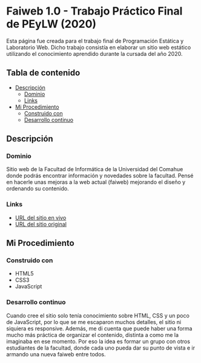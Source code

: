 # Faiweb 1.0 - Trabajo Práctico Final de PEyLW (2020)

Esta página fue creada para el trabajo final de Programación Estática y Laboratorio Web. Dicho trabajo consistía en elaborar un sitio web estático utilizando el conocimiento aprendido durante la cursada del año 2020.

## Tabla de contenido

- [Descripción](#descripción)
  - [Dominio](#dominio)
  - [Links](#links)
- [Mi Procedimiento](#mi-procedimiento)
  - [Construido con](#construido-con)
  - [Desarrollo continuo](#desarrollo-continuo)

## Descripción

### Dominio

Sitio web de la Facultad de Informática de la Universidad del Comahue donde podrás encontrar información y novedades sobre la facultad. Pensé en hacerle unas mejoras a la web actual (faiweb) mejorando el diseño y ordenando su contenido.

### Links

- [URL del sitio en vivo](https://blackpachamame.github.io/faiweb-1/)
- [URL del sitio original](https://faiweb.uncoma.edu.ar/)

## Mi Procedimiento

### Construido con

- HTML5
- CSS3
- JavaScript

### Desarrollo continuo

Cuando cree el sitio solo tenía conocimiento sobre HTML, CSS y un poco de JavaScript, por lo que se me escaparon muchos detalles, el sitio ni siquiera es responsive. Además, me di cuenta que puede haber una forma mucho más práctica de organizar el contenido, distinta a como me la imaginaba en ese momento. Por eso la idea es formar un grupo con otros estudiantes de la facultad, donde cada uno pueda dar su punto de vista e ir armando una nueva faiweb entre todos.
